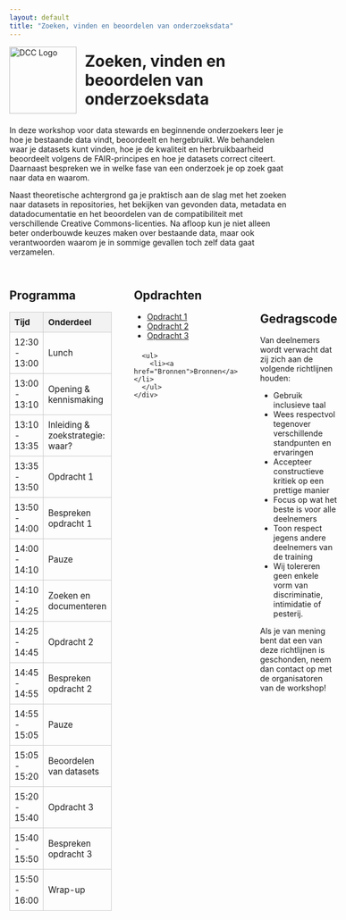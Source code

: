 ```yaml
---
layout: default
title: "Zoeken, vinden en beoordelen van onderzoeksdata"
---
```


<!-- Page Title with Larger Logo -->
<div style="display: flex; align-items: center; gap: 15px; margin-bottom: 1.5em;">
  <img src="/Onderzoeksdata-zoeken-vinden/assets/DCC_SPRING_logo_2025.jpg" alt="DCC Logo" style="height: 120px;">
  <h1 style="margin: 0;">Zoeken, vinden en beoordelen van onderzoeksdata</h1>
</div>

<!-- Intro Text -->
<p>
In deze workshop voor data stewards en beginnende onderzoekers leer je hoe je bestaande data vindt, beoordeelt en hergebruikt.
We behandelen waar je datasets kunt vinden, hoe je de kwaliteit en herbruikbaarheid beoordeelt volgens de FAIR-principes en hoe je datasets correct citeert.
Daarnaast bespreken we in welke fase van een onderzoek je op zoek gaat naar data en waarom.
</p>

<p>
Naast theoretische achtergrond ga je praktisch aan de slag met het zoeken naar datasets in repositories, het bekijken van gevonden data, metadata en datadocumentatie
en het beoordelen van de compatibiliteit met verschillende Creative Commons-licenties.
Na afloop kun je niet alleen beter onderbouwde keuzes maken over bestaande data, maar ook verantwoorden waarom je in sommige gevallen toch zelf data gaat verzamelen.
</p>

<!-- Programma Table and Opdrachten Links Side by Side -->
<div style="display: flex; gap: 40px; margin-top: 2em;">

  <!-- Programma Table -->
  <div style="max-width: 600px; flex: 1;">
    <h2>Programma</h2>
    <table style="width: 100%; border-collapse: collapse; font-size: 0.95rem;">
      <thead>
        <tr style="background-color: #f2f2f2;">
          <th style="border: 1px solid #ccc; padding: 8px; text-align: left;">Tijd</th>
          <th style="border: 1px solid #ccc; padding: 8px; text-align: left;">Onderdeel</th>
        </tr>
      </thead>
      <tbody>
        <tr><td style="border: 1px solid #ccc; padding: 8px;">12:30 - 13:00</td><td style="border: 1px solid #ccc; padding: 8px;">Lunch</td></tr>
        <tr><td style="border: 1px solid #ccc; padding: 8px;">13:00 - 13:10</td><td style="border: 1px solid #ccc; padding: 8px;">Opening & kennismaking</td></tr>
        <tr><td style="border: 1px solid #ccc; padding: 8px;">13:10 - 13:35</td><td style="border: 1px solid #ccc; padding: 8px;">Inleiding & zoekstrategie: waar?</td></tr>
        <tr><td style="border: 1px solid #ccc; padding: 8px;">13:35 - 13:50</td><td style="border: 1px solid #ccc; padding: 8px;">Opdracht 1</td></tr>
        <tr><td style="border: 1px solid #ccc; padding: 8px;">13:50 - 14:00</td><td style="border: 1px solid #ccc; padding: 8px;">Bespreken opdracht 1</td></tr>
        <tr><td style="border: 1px solid #ccc; padding: 8px;">14:00 - 14:10</td><td style="border: 1px solid #ccc; padding: 8px;">Pauze</td></tr>
        <tr><td style="border: 1px solid #ccc; padding: 8px;">14:10 - 14:25</td><td style="border: 1px solid #ccc; padding: 8px;">Zoeken en documenteren</td></tr>
        <tr><td style="border: 1px solid #ccc; padding: 8px;">14:25 - 14:45</td><td style="border: 1px solid #ccc; padding: 8px;">Opdracht 2</td></tr>
        <tr><td style="border: 1px solid #ccc; padding: 8px;">14:45 - 14:55</td><td style="border: 1px solid #ccc; padding: 8px;">Bespreken opdracht 2</td></tr>
        <tr><td style="border: 1px solid #ccc; padding: 8px;">14:55 - 15:05</td><td style="border: 1px solid #ccc; padding: 8px;">Pauze</td></tr>
        <tr><td style="border: 1px solid #ccc; padding: 8px;">15:05 - 15:20</td><td style="border: 1px solid #ccc; padding: 8px;">Beoordelen van datasets</td></tr>
        <tr><td style="border: 1px solid #ccc; padding: 8px;">15:20 - 15:40</td><td style="border: 1px solid #ccc; padding: 8px;">Opdracht 3</td></tr>
        <tr><td style="border: 1px solid #ccc; padding: 8px;">15:40 - 15:50</td><td style="border: 1px solid #ccc; padding: 8px;">Bespreken opdracht 3</td></tr>
        <tr><td style="border: 1px solid #ccc; padding: 8px;">15:50 - 16:00</td><td style="border: 1px solid #ccc; padding: 8px;">Wrap-up</td></tr>
      </tbody>
    </table>
  </div>

  <!-- Opdrachten Links -->
  <div style="flex: 1;">
    <h2>Opdrachten</h2>
    <ul>
      <li><a href="Opdracht1">Opdracht 1</a></li>
      <li><a href="Opdracht2">Opdracht 2</a></li>
      <li><a href="Opdracht3">Opdracht 3</a></li>
    </ul>
    <div style="margin-top: 1.5em;">
    
      <ul>
        <li><a href="Bronnen">Bronnen</a></li>
      </ul>
    </div>
  </div>
</div>

<!-- Gedragscode -->
<div style="margin-top: 3em;">
  <h2>Gedragscode</h2>
  <p>Van deelnemers wordt verwacht dat zij zich aan de volgende richtlijnen houden:</p>
  <ul>
    <li>Gebruik inclusieve taal</li>
    <li>Wees respectvol tegenover verschillende standpunten en ervaringen</li>
    <li>Accepteer constructieve kritiek op een prettige manier</li>
    <li>Focus op wat het beste is voor alle deelnemers</li>
    <li>Toon respect jegens andere deelnemers van de training</li>
    <li>Wij tolereren geen enkele vorm van discriminatie, intimidatie of pesterij.</li>
  </ul>
  <p>
    Als je van mening bent dat een van deze richtlijnen is geschonden,
    neem dan contact op met de organisatoren van de workshop!
  </p>
</div>
